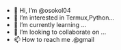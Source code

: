 - 👋 Hi, I’m @osokol04
- 👀 I’m interested in Termux,Python...
- 🌱 I’m currently learning ...
- 💞️ I’m looking to collaborate on ...
- 📫 How to reach me .@gmail

<!---
osokol04/osokol04 is a ✨ special ✨ repository because its `README.md` (this file) appears on your GitHub profile.
You can click the Preview link to take a look at your changes.
--->
